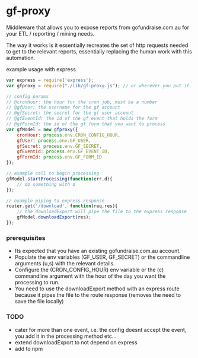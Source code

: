# gf-proxy
Middleware that allows you to expose reports from gofundraise.com.au for your ETL / reporting / mining needs.

The way it works is it essentially recreates the set of http requests needed to get to the relevant reports, essentially replacing the human work with this automation.

example usage with express

```javascript
var express = require('express');
var gfproxy = require("./lib/gf-proxy.js"); // or wherever you put it.

// config params
// @cronHour: the hour for the cron job, must be a number
// @gfUser: the username for the gf account
// @gfSecret: the secret for the gf user account
// @gfEventId: the id of the gf event that holds the form
// @gfFormId: the id of the gf form that you want to process
var gfModel = new gfproxy({
    cronHour: process.env.CRON_CONFIG_HOUR,
    gfUser: process.env.GF_USER,
    gfSecret: process.env.GF_SECRET,
    gfEventId: process.env.GF_EVENT_ID,
    gfFormId: process.env.GF_FORM_ID
});

// example call to begin processing
gfModel.startProcessing(function(err,d){
    // do something with d
});

// example piping to express response
router.get('/download', function(req,res){
    // the downloadExport will pipe the file to the express response
    gfModel.downloadExport(res);
});

```

### prerequisites 
- Its expected that you have an existing gofundraise.com.au account. 
- Populate the env variables (GF_USER, GF_SECRET) or the commandline arguments (u,s) with the relevant details.
- Configure the (CRON_CONFIG_HOUR) env variable or the (c) commandline argument with the hour of the day you want the processing to run.
- You need to use the downloadExport method with an express route because it pipes the file to the route response (removes the need to save the file locally)

### TODO
- cater for more than one event, i.e. the config doesnt accept the event, you add it in the processing method etc...
- extend downloadExport to not depend on express
- add to npm

